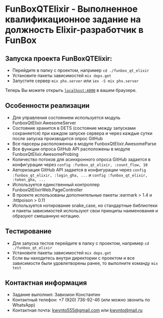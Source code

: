# FunBoxQTElixir - Выполненное квалификационное задание на должность Elixir-разработчик в FunBox

## Запуска проекта FunBoxQTElixir:

  * Перейдите в папку с проектом, например `cd ./funbox_qt_elixir`
  * Установите пакеты зависимостей `mix deps.get`
  * Запустите сервер `mix phx.server` или `iex -S mix phx.server`

Теперь Вы можете открыть [`localhost:4000`](http://localhost:4000) в вашем браузере.

## Особенности реализации
  * Для управления состоянием используется модуль FunboxQtElixir.AwesomeServer
  * Состояние хранится в DETS (состояние между запусками сохраняется) при каждом запуске сервера и через каждые сутки после запуска производится опрос GitHub
  * Все парсеры расположенны в модуле FunboxQtElixir.AwesomeParse
  * Все функции опроса GitHub API расположены в модуле FunboxQtElixir.AwesomeProbing
  * Количество потоков для асинхронного опроса GitHub задается в конфигурации через `config :funbox_qt_elixir, :count_flow, 10`
  * Авторизация GitHub API задается в конфигурации через `config :funbox_qt_elixir, :login_gha, ...` и `config :funbox_qt_elixir, :token_gha, ...`
  * Используется единственный контроллер FunboxQtElixirWeb.PageController
  * В проекте использованы дополнительные пакеты :earmark > 1.4 и :httpoison > 0.11
  * Используется нотирование snake_case, но стандартные библиотеки и пакеты зависимостей используют свои принципы наименования и образуют смешанную нотацию.

## Тестирование
  * Для запуска тестов перейдите в папку с проектом, например `cd ./funbox_qt_elixir`
  * Установите пакеты зависимостей `mix deps.get`
  * Если вы находитесь внутри директории с проектом и все зависимости были удовлетворены ранее, то выполните команду `mix test`

## Контактная информация
  * Задание выполнил: Завизион Константин
  * Контактный телефон: +7 (920) 736-92-46 (или можно звонить по WhatsApp)
  * Контактная почта: kwynto555@gmail.com или kwynto@mail.ru
